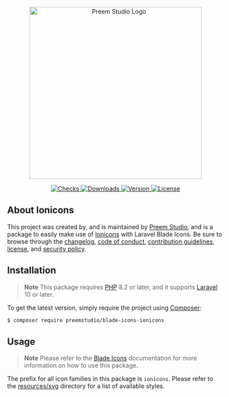 <p align="center">
    <a href="https://preem.studio" target="_blank">
        <img src="https://raw.githubusercontent.com/PreemStudio/assets/main/logo-text.svg" width="400" alt="Preem Studio Logo" />
    </a>
</p>

<p align="center">
    <a href="https://github.com/PreemStudio/blade-icons-ionicons/actions">
        <img src="https://badge.sh/github/check-runs/PreemStudio/blade-icons-ionicons" alt="Checks" />
    </a>
    <a href="https://packagist.org/packages/preemstudio/blade-icons-ionicons">
        <img src="https://badge.sh/packagist/downloads/PreemStudio/blade-icons-ionicons" alt="Downloads" />
    </a>
    <a href="https://packagist.org/packages/preemstudio/blade-icons-ionicons">
        <img src="https://badge.sh/packagist/version/PreemStudio/blade-icons-ionicons" alt="Version" />
    </a>
    <a href="https://packagist.org/packages/preemstudio/blade-icons-ionicons">
        <img src="https://badge.sh/packagist/license/PreemStudio/blade-icons-ionicons" alt="License" />
    </a>
</p>

## About Ionicons

This project was created by, and is maintained by [Preem Studio](https://github.com/PreemStudio), and is a package to easily make use of [Ionicons](https://ionic.io/ionicons) with Laravel Blade Icons. Be sure to browse through the [changelog](CHANGELOG.md), [code of conduct](.github/CODE_OF_CONDUCT.md), [contribution guidelines](.github/CONTRIBUTING.md), [license](LICENSE), and [security policy](.github/SECURITY.md).

## Installation

> **Note**
> This package requires [PHP](https://www.php.net/) 8.2 or later, and it supports [Laravel](https://laravel.com/) 10 or later.

To get the latest version, simply require the project using [Composer](https://getcomposer.org/):

```bash
$ composer require preemstudio/blade-icons-ionicons
```

## Usage

> **Note**
> Please refer to the [Blade Icons](https://github.com/PreemStudio/blade-icons) documentation for more information on how to use this package.

The prefix for all icon families in this package is `ionicons`. Please refer to the [resources/svg](/resources/svg) directory for a list of available styles.
